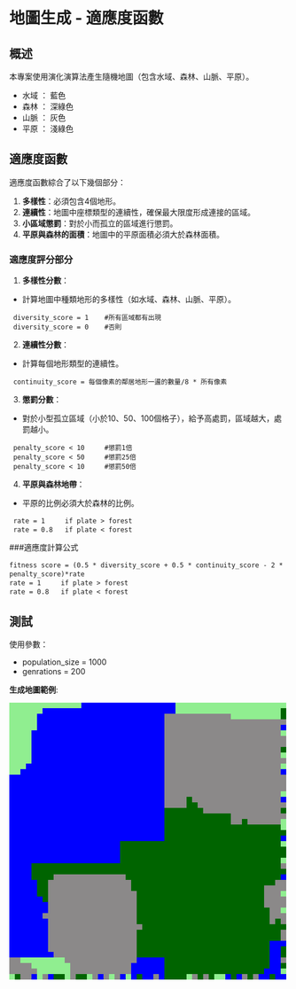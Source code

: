 # 地圖生成 - 適應度函數

## 概述

本專案使用演化演算法產生隨機地圖（包含水域、森林、山脈、平原）。
- 水域 ： 藍色
- 森林 ： 深綠色
- 山脈 ： 灰色
- 平原 ： 淺綠色

## 適應度函數

適應度函數綜合了以下幾個部分：

1. **多樣性**：必須包含4個地形。
2. **連續性**：地圖中座標類型的連續性，確保最大限度形成連接的區域。
3. **小區域懲罰**：對於小而孤立的區域進行懲罰。
4. **平原與森林的面積**：地圖中的平原面積必須大於森林面積。

### 適應度評分部分

1. **多樣性分數**：
 - 計算地圖中種類地形的多樣性（如水域、森林、山脈、平原）。
 ```
  diversity_score = 1    #所有區域都有出現
  diversity_score = 0    #否則
 ```
2. **連續性分數**：
 - 計算每個地形類型的連續性。
 ```
  continuity_score = 每個像素的鄰居地形一盪的數量/8 * 所有像素   
 ```

3. **懲罰分數**：
 - 對於小型孤立區域（小於10、50、100個格子），給予高處罰，區域越大，處罰越小。
 ```
  penalty_score < 10     #懲罰1倍
  penalty_score < 50     #懲罰25倍
  penalty_score < 10     #懲罰50倍
 ```
4. **平原與森林地帶**：
 - 平原的比例必須大於森林的比例。
 ```
  rate = 1     if plate > forest
  rate = 0.8   if plate < forest
 ```
###適應度計算公式
```
fitness score = (0.5 * diversity_score + 0.5 * continuity_score - 2 * penalty_score)*rate
rate = 1     if plate > forest
rate = 0.8   if plate < forest
```

## 測試
使用參數：
- population_size = 1000
- genrations = 200

**生成地圖範例**:

![image](https://github.com/pontusjacky/RPGGAME/blob/main/output1/generation_1000_1.png)



